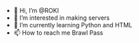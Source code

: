 - 👋 Hi, I’m @ROKI
- 👀 I’m interested in making servers
- 🌱 I’m currently learning Python and HTML
- 📫 How to reach me Brawl Pass

<!---
StarrDeveloper/StarrDeveloper is a ✨ special ✨ repository because its `README.md` (this file) appears on your GitHub profile.
You can click the Preview link to take a look at your changes.
--->
